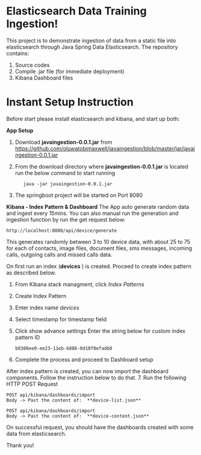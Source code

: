 # Elasticsearch Data Training Ingestion!
This project is to demonstrate ingestion of data from a static file into elasticsearch through Java Spring Data Elasticsearch.
The repository contains:
1. Source codes
2. Compile .jar file (for immediate deployment)
3. Kibana Dashboard files

# Instant Setup Instruction
Before start please install elasticsearch and kibana, and start up both:

**App Setup**
1. Download  **javaingestion-0.0.1.jar** from 
https://github.com/oluwatobimaxwell/javaingestion/blob/master/jar/javaingestion-0.0.1.jar
2. From the download directory where **javaingestion-0.0.1.jar**  is located run the below command to start running

    
	      java -jar javaingestion-0.0.1.jar

3. The springboot project will be started on Port 8080


**Kibana - Index Pattern & Dashboard**
The App auto generate random data and ingest every 15mins. You can also manual run the generation and ingestion function by run the get request below:

    http://localhost:8080/api/device/generate

This generates randomly between 3 to 10 device data, with about 25 to 75 for each of contacts, image files, document files, sms messages, incoming calls, outgoing calls and missed calls data.

On first run an index (**devices** ) is created. Proceed to create index pattern as described below.
1. From Kibana stack managment, click *Index Patterns*
2. Create Index Pattern
3. Enter index name *devices*
4. Select timestamp for timestamp field
5. Click show advance settings
	Enter the string below for custom index pattern ID
	
	 `b8306ee0-ee23-11eb-b886-0d18f0efadb0`
6. Complete the process and proceed to Dashboard setup

After index pattern is created, you can now import the dashboard components. Follow the instruction below to do that.
	7. Run the following HTTP POST Request 
	
	POST api/kibana/dashboards/import
	Body -> Past the content of:  **device-list.json**
	
	POST api/kibana/dashboards/import
	Body -> Past the content of:  **device-content.json**

On successful request, you should have the dashboards created with some data from elasticsearch.

Thank you!
